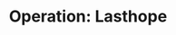 ---
mission_id: lasthope
editorsChoice:
title: "Operation: Lasthope"
authors: 
    - "Jeff Byrd"
date:
filename: "lasthope.zip"
description: ""
cover: 
levelReplaced:	"SECBASE, TALAY"
difficulty: no
bm:	no
fme: no
wax: yes
three_do: no
voc: no
gmd: no
vue: no
lfd: yes
base: "New level from scratch" 
editors: "DFUSE 1.0, BMPDF"

---